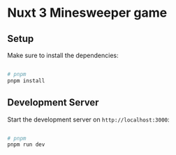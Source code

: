 # Nuxt 3 Minesweeper game

## Setup

Make sure to install the dependencies:

```bash

# pnpm
pnpm install

``` 

## Development Server

Start the development server on `http://localhost:3000`:

```bash

# pnpm
pnpm run dev

```
